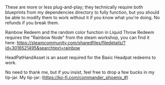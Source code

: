 These are more or less plug-and-play; they technically require both blueprints from my dependencies directory to fully function, but you should be able to modify them to work without it if you know what you're doing.
No refunds if you break them.

Rainbow Redeem and the random color function in Liquid Throw Redeem requires the "Rainbow Node" from the steam workshop, you can find it here: https://steamcommunity.com/sharedfiles/filedetails/?id=3016521495&searchtext=rainbow

HeadPatHandAsset is an asset required for the Basic Headpat redeems to work.

No need to thank me, but if you insist, feel free to drop a few bucks in my tip-jar.
My tip-jar: (https://ko-fi.com/commander_phoenix_#)
